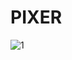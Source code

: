 # PIXER

![1](https://user-images.githubusercontent.com/20436653/28693039-aa51d99c-7340-11e7-81e2-b72cd162e439.png)
